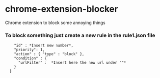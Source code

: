 # chrome-extension-blocker
Chrome extension to block some annoying things

### To block something just create a new rule in the rule1.json file

```  {
    "id" : *Insert new number*,
    "priority": 1,
    "action" : { "type" : "block" },
    "condition" : {
      "urlFilter" :  *Insert here the new url under ""*
    }
  }
```

